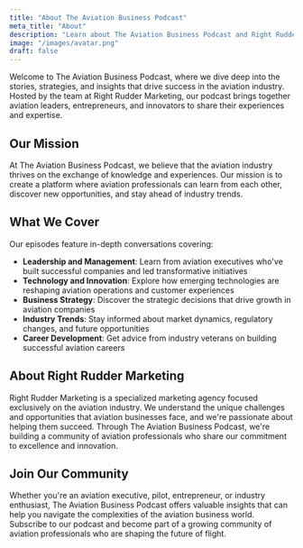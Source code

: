 ```yaml
---
title: "About The Aviation Business Podcast"
meta_title: "About"
description: "Learn about The Aviation Business Podcast and Right Rudder Marketing's mission to connect aviation industry leaders and share their stories."
image: "/images/avatar.png"
draft: false
---
```


Welcome to The Aviation Business Podcast, where we dive deep into the stories, strategies, and insights that drive success in the aviation industry. Hosted by the team at Right Rudder Marketing, our podcast brings together aviation leaders, entrepreneurs, and innovators to share their experiences and expertise.

## Our Mission

At The Aviation Business Podcast, we believe that the aviation industry thrives on the exchange of knowledge and experiences. Our mission is to create a platform where aviation professionals can learn from each other, discover new opportunities, and stay ahead of industry trends.

## What We Cover

Our episodes feature in-depth conversations covering:

- **Leadership and Management**: Learn from aviation executives who've built successful companies and led transformative initiatives
- **Technology and Innovation**: Explore how emerging technologies are reshaping aviation operations and customer experiences
- **Business Strategy**: Discover the strategic decisions that drive growth in aviation companies
- **Industry Trends**: Stay informed about market dynamics, regulatory changes, and future opportunities
- **Career Development**: Get advice from industry veterans on building successful aviation careers

## About Right Rudder Marketing

Right Rudder Marketing is a specialized marketing agency focused exclusively on the aviation industry. We understand the unique challenges and opportunities that aviation businesses face, and we're passionate about helping them succeed. Through The Aviation Business Podcast, we're building a community of aviation professionals who share our commitment to excellence and innovation.

## Join Our Community

Whether you're an aviation executive, pilot, entrepreneur, or industry enthusiast, The Aviation Business Podcast offers valuable insights that can help you navigate the complexities of the aviation business world. Subscribe to our podcast and become part of a growing community of aviation professionals who are shaping the future of flight.

